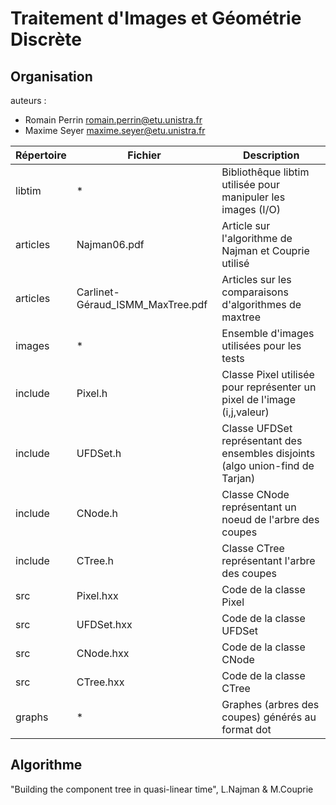 # Traitement d'Images et Géométrie Discrète

## Organisation

auteurs :

* Romain Perrin <romain.perrin@etu.unistra.fr>
* Maxime Seyer <maxime.seyer@etu.unistra.fr>

| Répertoire | Fichier | Description |
|---|---|---|
| libtim | * | Bibliothêque libtim utilisée pour manipuler les images (I/O) |
| articles | Najman06.pdf | Article sur l'algorithme de Najman et Couprie utilisé |
| articles | Carlinet-Géraud_ISMM_MaxTree.pdf | Articles sur les comparaisons d'algorithmes de maxtree |
| images | * | Ensemble d'images utilisées pour les tests |
| include | Pixel.h | Classe Pixel utilisée pour représenter un pixel de l'image (i,j,valeur) |
| include | UFDSet.h | Classe UFDSet représentant des ensembles disjoints (algo union-find de Tarjan) |
| include | CNode.h | Classe CNode représentant un noeud de l'arbre des coupes |
| include | CTree.h | Classe CTree représentant l'arbre des coupes |
| src | Pixel.hxx | Code de la classe Pixel |
| src | UFDSet.hxx | Code de la classe UFDSet |
| src | CNode.hxx | Code de la classe CNode |
| src | CTree.hxx | Code de la classe CTree |
| graphs | * | Graphes (arbres des coupes) générés au format dot |

## Algorithme

"Building the component tree in quasi-linear time", L.Najman & M.Couprie
